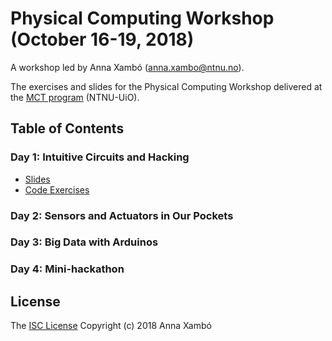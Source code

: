 # Physical Computing Workshop (October 16-19, 2018)

A workshop led by Anna Xambó (anna.xambo@ntnu.no).

The exercises and slides for the Physical Computing Workshop delivered at the [MCT program](https://www.ntnu.edu/studies/mmct) (NTNU-UiO).

## Table of Contents

### Day 1: Intuitive Circuits and Hacking

* [Slides](exercises/02-d1/)
* [Code Exercises](slides/02-d1/) 

### Day 2: Sensors and Actuators in Our Pockets

### Day 3: Big Data with Arduinos

### Day 4: Mini-hackathon

## License

The [ISC License](http://opensource.org/licenses/ISC) Copyright (c) 2018 Anna Xambó
